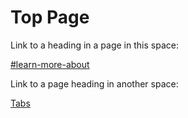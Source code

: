 # Top Page

Link to a heading in a page in this space:

[#learn-more-about](content-editor/editing-content/#learn-more-about "mention")



Link to a page heading in another space:

[Tabs](https://app.gitbook.com/s/f3iBPPFRx6Mnv5iw43uI/basics/interactive-blocks#tabs "mention")
